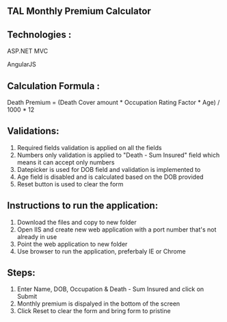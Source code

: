 TAL Monthly Premium Calculator
-------------------------------
Technologies :
--------------
ASP.NET MVC

AngularJS

Calculation Formula :
---------------------
Death Premium = (Death Cover amount * Occupation Rating Factor * Age) / 1000 * 12

Validations:
------------
1. Required fields validation is applied on all the fields
2. Numbers only validation is applied to "Death - Sum Insured" field which means it can accept only numbers
3. Datepicker is used for DOB field and validation is implemented to 
4. Age field is disabled and is calculated based on the DOB provided
5. Reset button is used to clear the form

Instructions to run the application:
------------------------------------
1. Download the files and copy to new folder
2. Open IIS and create new web application with a port number that's not already in use
3. Point the web application to new folder
4. Use browser to run the application, preferbaly IE or Chrome 

Steps:
------
1. Enter Name, DOB, Occupation & Death - Sum Insured and click on Submit
2. Monthly premium is dispalyed in the bottom of the screen
3. Click Reset to clear the form and bring form to pristine 

